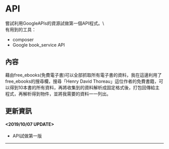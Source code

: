 # API  
嘗試利用GoogleAPIs的資源試做第一個API程式。\  
有用到的工具：  
* composer  
* Google book_service API 

## 內容
藉由free_ebooks(免費電子書)可以全部抓取所有電子書的資料，我在這邊利用了free_ebooks的搜尋欄，搜尋「Henry David Thoreau」這位作者的免費書籍，可以得到10本書的所有資料，再將收集到的資料解析成固定格式後，打包回傳給主程式，再解析得到物件，並將我需要的資料一一列出。

## 更新資訊  
#### <2019/10/07 UPDATE>  
* API試做第一版  
----  